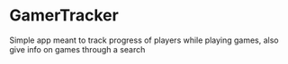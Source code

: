 # GamerTracker
Simple app meant to track progress of players while playing games, also give info on games through a search
